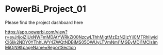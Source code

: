 # PowerBi_Project_01
Please find the project dashboard here

https://app.powerbi.com/view?r=eyJrIjoiZjUxNWFmMDAtYWRkZi00NzcwLThhMjgtMzEzN2IzYjI0MTRhIiwidCI6Ijk2NDY0YThhLWY4ZWQtNDBiMS05OWUyLTVmNmI1MGEyMDI1MCIsImMiOjN9&pageName=ReportSection
